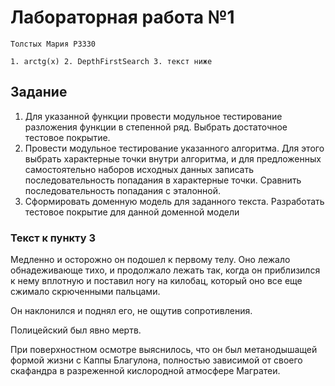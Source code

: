 # Лабораторная работа №1

`Толстых Мария P3330`

`1. arctg(x) 2. DepthFirstSearch 3. текст ниже`
## Задание

1. Для указанной функции провести модульное тестирование разложения функции в степенной ряд. Выбрать достаточное тестовое покрытие.
2. Провести модульное тестирование указанного алгоритма. Для этого выбрать характерные точки внутри алгоритма, и для предложенных самостоятельно наборов исходных данных записать последовательность попадания в характерные точки. Сравнить последовательность попадания с эталонной.
3. Сформировать доменную модель для заданного текста. Разработать тестовое покрытие для данной доменной модели

### Текст к пункту 3
Медленно и осторожно он подошел к первому телу. 
Оно лежало обнадеживающе тихо, и продолжало лежать так, когда он приблизился к нему вплотную и поставил ногу на килобац, который оно все еще сжимало скрюченными пальцами.

Он наклонился и поднял его, не ощутив сопротивления.

Полицейский был явно мертв.

При поверхностном осмотре выяснилось, что он был метанодышащей формой жизни с Каппы Благулона, полностью зависимой от своего скафандра в разреженной кислородной атмосфере Магратеи.
